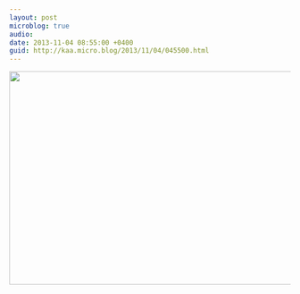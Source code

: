 ```yaml
---
layout: post
microblog: true
audio: 
date: 2013-11-04 08:55:00 +0400
guid: http://kaa.micro.blog/2013/11/04/045500.html
---
```

<img src="https://micro.kaa.bz/uploads/2018/806ddc15fe.jpg" alt="" width="840" height="382" class="alignnone size-full wp-image-992" />
